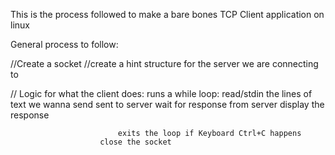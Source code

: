 This is the process followed to make a bare bones TCP Client application on linux 

General process to follow:

//Create a socket
//create a hint structure for the server we are connecting to 

// Logic for what the client does:
                        runs a while loop:
                        	read/stdin the lines of text we wanna send
                        	sent to server
                        	wait for response from server
                        	display the response
                        	
                        	exits the loop if Keyboard Ctrl+C happens
                        close the socket
                       
